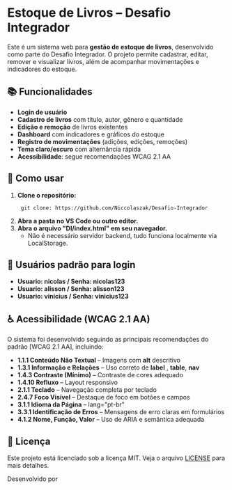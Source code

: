 # Estoque de Livros – Desafio Integrador

Este é um sistema web para **gestão de estoque de livros**, desenvolvido como parte do Desafio Integrador. O projeto permite cadastrar, editar, remover e visualizar livros, além de acompanhar movimentações e indicadores do estoque.

## 📚 Funcionalidades

- **Login de usuário** 
- **Cadastro de livros** com título, autor, gênero e quantidade
- **Edição e remoção** de livros existentes
- **Dashboard** com indicadores e gráficos do estoque
- **Registro de movimentações** (adições, edições, remoções)
- **Tema claro/escuro** com alternância rápida
- **Acessibilidade**: segue recomendações WCAG 2.1 AA

## 🚀 Como usar

1. **Clone o repositório:**
   ```
    git clone: https://github.com/Niccolaszak/Desafio-Integrador
   ```
2. **Abra a pasta no VS Code ou outro editor.**
3. **Abra o arquivo "DI/index.html" em seu navegador.**
   - Não é necessário servidor backend, tudo funciona localmente via LocalStorage.

## 👤 Usuários padrão para login

- **Usuario: nicolas / Senha: nicolas123**
- **Usuario: alisson / Senha: alisson123**
- **Usuario: vinicius / Senha: vinicius123**

## ♿️ Acessibilidade (WCAG 2.1 AA)

O sistema foi desenvolvido seguindo as principais recomendações do padrão [WCAG 2.1 AA], incluindo:

- **1.1.1 Conteúdo Não Textual** – Imagens com **alt** descritivo
- **1.3.1 Informação e Relações** – Uso correto de **label** , **table**, **nav**
- **1.4.3 Contraste (Mínimo)** – Contraste de cores adequado
- **1.4.10 Refluxo** – Layout responsivo
- **2.1.1 Teclado** – Navegação completa por teclado
- **2.4.7 Foco Visível** – Destaque de foco em botões e campos
- **3.1.1 Idioma da Página** – lang="pt-br"
- **3.3.1 Identificação de Erros** – Mensagens de erro claras em formulários
- **4.1.2 Nome, Função, Valor** – Uso de ARIA e semântica adequada

## 📝 Licença

Este projeto está licenciado sob a licença MIT. Veja o arquivo [LICENSE](LICENSE) para mais detalhes.

Desenvolvido por 


